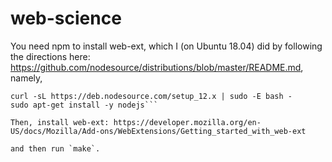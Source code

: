 # web-science
You need npm to install web-ext, which I (on Ubuntu 18.04) did by following the directions here: https://github.com/nodesource/distributions/blob/master/README.md, namely,
```# Using Ubuntu
curl -sL https://deb.nodesource.com/setup_12.x | sudo -E bash -
sudo apt-get install -y nodejs```

Then, install web-ext: https://developer.mozilla.org/en-US/docs/Mozilla/Add-ons/WebExtensions/Getting_started_with_web-ext

and then run `make`.
